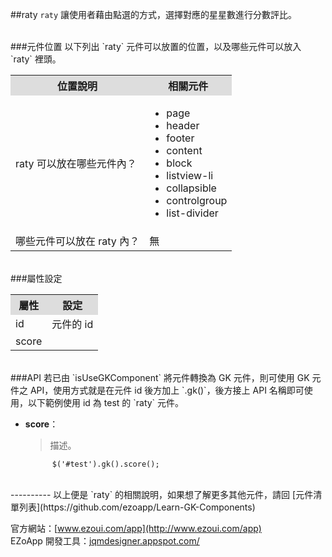 ##raty
`raty` 讓使用者藉由點選的方式，選擇對應的星星數進行分數評比。  

<br/>
###元件位置
以下列出 `raty` 元件可以放置的位置，以及哪些元件可以放入 `raty` 裡頭。
<table>
<tr>
<th style="background:#ddd;">位置說明</th>
<th style="background:#ddd;">相關元件</th>
</tr>
<tr>
<td>raty 可以放在哪些元件內？
</td>
<td>
<ul>
<li>page</li>
<li>header</li>
<li>footer</li>
<li>content</li>
<li>block</li>
<li>listview-li</li>
<li>collapsible</li>
<li>controlgroup</li>
<li>list-divider</li>
</ul>
</td>
</tr>
<tr>
<td>哪些元件可以放在 raty 內？</td>
<td>無</td>
</tr>
</table>

<br/>
###屬性設定
<table>

<tr>
<th style="background:#ddd;">屬性</th>
<th style="background:#ddd;">設定</th>
</tr>

<tr>
<td>id</td>
<td>元件的 id</td>
</tr>

<tr>
<td>score</td>
<td></td>
</tr>

</table>

<br/>
###API
若已由 `isUseGKComponent` 將元件轉換為 GK 元件，則可使用 GK 元件之 API，使用方式就是在元件 id 後方加上 `.gk()`，後方接上 API 名稱即可使用，以下範例使用 id 為 test 的 `raty` 元件。

- **score**：  
  	> 描述。

			$('#test').gk().score();



<br/>
----------
以上便是 `raty` 的相關說明，如果想了解更多其他元件，請回 [元件清單列表](https://github.com/ezoapp/Learn-GK-Components)  

官方網站：[www.ezoui.com/app](http://www.ezoui.com/app)  
EZoApp 開發工具：[jqmdesigner.appspot.com/](http://jqmdesigner.appspot.com/)




